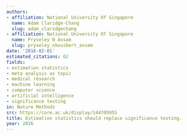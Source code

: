 ```yaml
---
authors:
- affiliation: National University Of Singapore
  name: Adam Claridge-Chang
  slug: adam_claridgechang
- affiliation: National University Of Singapore
  name: Pryseley N Assam
  slug: pryseley_nkouibert_assam
date: '2016-02-01'
estimated_citations: 62
fields:
- estimation statistics
- meta analysis as topic
- medical research
- machine learning
- computer science
- artificial intelligence
- significance testing
in: Nature Methods
src: https://core.ac.uk/display/144705955
title: Estimation statistics should replace significance testing.
year: 2016
---
```

